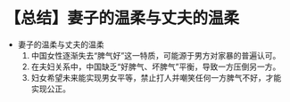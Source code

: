 # 【总结】妻子的温柔与丈夫的温柔

-   妻子的温柔与丈夫的温柔
    1.  中国女性逐渐失去“脾气好”这一特质，可能源于男方对家暴的普遍认可。
    2.  在夫妇关系中，中国缺乏“好脾气、坏脾气”平衡，导致一方压倒另一方。
    3.  妇女希望未来能实现男女平等，禁止打人并嘲笑任何一方脾气不好，才能实现公正。